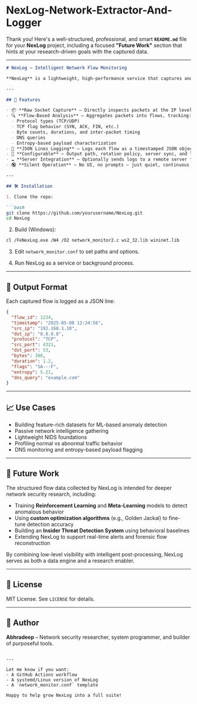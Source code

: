# NexLog-Network-Extractor-And-Logger

Thank you! Here's a well-structured, professional, and smart **`README.md`** file for your **NexLog** project, including a focused **"Future Work"** section that hints at your research-driven goals with the captured data.

---

````markdown
# NexLog – Intelligent Network Flow Monitoring

**NexLog** is a lightweight, high-performance service that captures and analyzes network traffic flows at a deep level using raw socket inspection. It operates silently in the background, turning raw packet data into rich, structured, and actionable insights.

---

## 🚀 Features

- 📦 **Raw Socket Capture** – Directly inspects packets at the IP level with minimal overhead.
- 🔍 **Flow-Based Analysis** – Aggregates packets into flows, tracking:
  - Protocol types (TCP/UDP)
  - TCP flag behavior (SYN, ACK, FIN, etc.)
  - Byte counts, durations, and inter-packet timing
  - DNS queries
  - Entropy-based payload characterization
- 🧠 **JSON Lines Logging** – Logs each flow as a timestamped JSON object for easy parsing and streaming.
- 🧰 **Configurable** – Output path, rotation policy, server sync, and logging level are fully customizable.
- ☁️ **Server Integration** – Optionally sends logs to a remote server for centralized analysis.
- 🔇 **Silent Operation** – No UI, no prompts — just quiet, continuous monitoring.

---

## 🛠️ Installation

1. Clone the repo:

```bash
git clone https://github.com/yourusername/NexLog.git
cd NexLog
````

2. Build (Windows):

```bash
cl /FeNexLog.exe /W4 /O2 network_monitor2.c ws2_32.lib wininet.lib
```

3. Edit `network_monitor.conf` to set paths and options.

4. Run NexLog as a service or background process.

---

## 📄 Output Format

Each captured flow is logged as a JSON line:

```json
{
  "flow_id": 1234,
  "timestamp": "2025-05-08 12:34:56",
  "src_ip": "192.168.1.10",
  "dst_ip": "8.8.8.8",
  "protocol": "TCP",
  "src_port": 4321,
  "dst_port": 53,
  "bytes": 300,
  "duration": 1.2,
  "flags": "SA---F",
  "entropy": 5.21,
  "dns_query": "example.com"
}
```

---

## 📈 Use Cases

* Building feature-rich datasets for ML-based anomaly detection
* Passive network intelligence gathering
* Lightweight NIDS foundations
* Profiling normal vs abnormal traffic behavior
* DNS monitoring and entropy-based payload flagging

---

## 🔭 Future Work

The structured flow data collected by NexLog is intended for deeper network security research, including:

* Training **Reinforcement Learning** and **Meta-Learning** models to detect anomalous behavior
* Using **custom optimization algorithms** (e.g., Golden Jackal) to fine-tune detection accuracy
* Building an **Insider Threat Detection System** using behavioral baselines
* Extending NexLog to support real-time alerts and forensic flow reconstruction

By combining low-level visibility with intelligent post-processing, NexLog serves as both a data engine and a research enabler.

---

## 📜 License

MIT License. See `LICENSE` for details.

---

## 🧠 Author

**Abhradeep** – Network security researcher, system programmer, and builder of purposeful tools.

```

---

Let me know if you want:
- A GitHub Actions workflow
- A systemd/Linux version of NexLog
- A `network_monitor.conf` template

Happy to help grow NexLog into a full suite!
```


